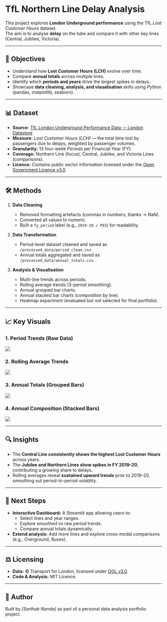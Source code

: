 # TfL Northern Line Delay Analysis

This project explores **London Underground performance** using the TfL *Lost Customer Hours* dataset.  
The aim is to analyse **delay** on the tube and compare it with other key lines (Central, Jubilee, Victoria).

---

## 🎯 Objectives

- Understand how **Lost Customer Hours (LCH)** evolve over time.
- Compare **annual totals** across multiple lines.
- Identify which **periods and years** drive the largest spikes in delays.
- Showcase **data cleaning, analysis, and visualisation** skills using Python (pandas, matplotlib, seaborn).

---

## 📊 Dataset

- **Source:** [TfL London Underground Performance Data — London Datastore](https://data.london.gov.uk/dataset/lu-performance-data)  
- **Measure:** *Lost Customer Hours (LCH)* — the total time lost by passengers due to delays, weighted by passenger volumes.  
- **Granularity:** 13 four-week *Periods* per Financial Year (FY).  
- **Coverage:** Northern Line (focus), Central, Jubilee, and Victoria Lines (comparisons).  
- **Licence:** Contains public sector information licensed under the [Open Government Licence v3.0](https://www.nationalarchives.gov.uk/doc/open-government-licence/version/3/).

---

## 🛠️ Methods

1. **Data Cleaning**
   - Removed formatting artefacts (commas in numbers, blanks → NaN).
   - Converted all values to numeric.
   - Built a `fy_period` label (e.g., `2019-20 / P03`) for readability.

2. **Data Transformation**
   - Period-level dataset cleaned and saved as `/processed_data/period_clean.csv`.
   - Annual totals aggregated and saved as `/processed_data/annual_totals.csv`.

3. **Analysis & Visualisation**
   - Multi-line trends across periods.
   - Rolling average trends (3-period smoothing).
   - Annual grouped bar charts.
   - Annual stacked bar charts (composition by line).
   - Heatmap experiment (evaluated but not selected for final portfolio).

---

## 📈 Key Visuals

### 1. Period Trends (Raw Data)
![](outputs/figures/linechart_raw.png)

### 2. Rolling Average Trends
![](outputs/figures/linechart_rolling.png)

### 3. Annual Totals (Grouped Bars)
![](outputs/figures/barchart_grouped.png)

### 4. Annual Composition (Stacked Bars)
![](outputs/figures/barchart_stacked.png)

---

## 🔍 Insights

- The **Central Line consistently shows the highest Lost Customer Hours** across years.
- The **Jubilee and Northern Lines show spikes in FY 2019–20**, contributing a growing share to delays.
- Rolling averages reveal **sustained upward trends** prior to 2019–20, smoothing out period-to-period volatility.

---

## 🚀 Next Steps

- **Interactive Dashboard:** A Streamlit app allowing users to:
  - Select lines and year ranges.
  - Explore smoothed vs raw period trends.
  - Compare annual totals dynamically.
- **Extend analysis:** Add more lines and explore cross-modal comparisons (e.g., Overground, Buses).

---

## ⚖️ Licensing

- **Data:** © Transport for London, licensed under [OGL v3.0](https://www.nationalarchives.gov.uk/doc/open-government-licence/version/3/).
- **Code & Analysis:** MIT Licence.

---

## 👤 Author

Built by *[Sarthak Nanda]* as part of a personal data analysis portfolio project.
